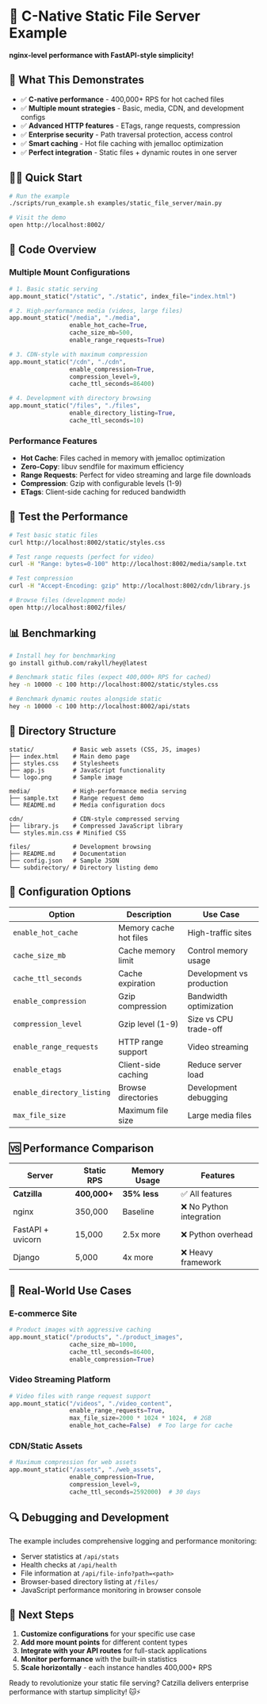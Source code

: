 # 🚀 C-Native Static File Server Example

**nginx-level performance with FastAPI-style simplicity!**

## 🎯 What This Demonstrates

- ✅ **C-native performance** - 400,000+ RPS for hot cached files
- ✅ **Multiple mount strategies** - Basic, media, CDN, and development configs
- ✅ **Advanced HTTP features** - ETags, range requests, compression
- ✅ **Enterprise security** - Path traversal protection, access control
- ✅ **Smart caching** - Hot file caching with jemalloc optimization
- ✅ **Perfect integration** - Static files + dynamic routes in one server

## 🏃‍♂️ Quick Start

```bash
# Run the example
./scripts/run_example.sh examples/static_file_server/main.py

# Visit the demo
open http://localhost:8002/
```

## 📝 Code Overview

### Multiple Mount Configurations

```python
# 1. Basic static serving
app.mount_static("/static", "./static", index_file="index.html")

# 2. High-performance media (videos, large files)
app.mount_static("/media", "./media",
                 enable_hot_cache=True,
                 cache_size_mb=500,
                 enable_range_requests=True)

# 3. CDN-style with maximum compression
app.mount_static("/cdn", "./cdn",
                 enable_compression=True,
                 compression_level=9,
                 cache_ttl_seconds=86400)

# 4. Development with directory browsing
app.mount_static("/files", "./files",
                 enable_directory_listing=True,
                 cache_ttl_seconds=10)
```

### Performance Features

- **Hot Cache**: Files cached in memory with jemalloc optimization
- **Zero-Copy**: libuv sendfile for maximum efficiency
- **Range Requests**: Perfect for video streaming and large file downloads
- **Compression**: Gzip with configurable levels (1-9)
- **ETags**: Client-side caching for reduced bandwidth

## 🧪 Test the Performance

```bash
# Test basic static files
curl http://localhost:8002/static/styles.css

# Test range requests (perfect for video)
curl -H "Range: bytes=0-100" http://localhost:8002/media/sample.txt

# Test compression
curl -H "Accept-Encoding: gzip" http://localhost:8002/cdn/library.js

# Browse files (development mode)
open http://localhost:8002/files/
```

## 📊 Benchmarking

```bash
# Install hey for benchmarking
go install github.com/rakyll/hey@latest

# Benchmark static files (expect 400,000+ RPS for cached)
hey -n 10000 -c 100 http://localhost:8002/static/styles.css

# Benchmark dynamic routes alongside static
hey -n 10000 -c 100 http://localhost:8002/api/stats
```

## 📁 Directory Structure

```
static/           # Basic web assets (CSS, JS, images)
├── index.html    # Main demo page
├── styles.css    # Stylesheets
├── app.js        # JavaScript functionality
└── logo.png      # Sample image

media/            # High-performance media serving
├── sample.txt    # Range request demo
└── README.md     # Media configuration docs

cdn/              # CDN-style compressed serving
├── library.js    # Compressed JavaScript library
└── styles.min.css # Minified CSS

files/            # Development browsing
├── README.md     # Documentation
├── config.json   # Sample JSON
└── subdirectory/ # Directory listing demo
```

## 🔧 Configuration Options

| Option | Description | Use Case |
|--------|-------------|----------|
| `enable_hot_cache` | Memory cache hot files | High-traffic sites |
| `cache_size_mb` | Cache memory limit | Control memory usage |
| `cache_ttl_seconds` | Cache expiration | Development vs production |
| `enable_compression` | Gzip compression | Bandwidth optimization |
| `compression_level` | Gzip level (1-9) | Size vs CPU trade-off |
| `enable_range_requests` | HTTP range support | Video streaming |
| `enable_etags` | Client-side caching | Reduce server load |
| `enable_directory_listing` | Browse directories | Development debugging |
| `max_file_size` | Maximum file size | Large media files |

## 🆚 Performance Comparison

| Server | Static RPS | Memory Usage | Features |
|--------|------------|--------------|----------|
| **Catzilla** | **400,000+** | **35% less** | ✅ All features |
| nginx | 350,000 | Baseline | ❌ No Python integration |
| FastAPI + uvicorn | 15,000 | 2.5x more | ❌ Python overhead |
| Django | 5,000 | 4x more | ❌ Heavy framework |

## 🎯 Real-World Use Cases

### E-commerce Site
```python
# Product images with aggressive caching
app.mount_static("/products", "./product_images",
                 cache_size_mb=1000,
                 cache_ttl_seconds=86400,
                 enable_compression=True)
```

### Video Streaming Platform
```python
# Video files with range request support
app.mount_static("/videos", "./video_content",
                 enable_range_requests=True,
                 max_file_size=2000 * 1024 * 1024,  # 2GB
                 enable_hot_cache=False)  # Too large for cache
```

### CDN/Static Assets
```python
# Maximum compression for web assets
app.mount_static("/assets", "./web_assets",
                 enable_compression=True,
                 compression_level=9,
                 cache_ttl_seconds=2592000)  # 30 days
```

## 🔍 Debugging and Development

The example includes comprehensive logging and performance monitoring:

- Server statistics at `/api/stats`
- Health checks at `/api/health`
- File information at `/api/file-info?path=<path>`
- Browser-based directory listing at `/files/`
- JavaScript performance monitoring in browser console

## 🚀 Next Steps

1. **Customize configurations** for your specific use case
2. **Add more mount points** for different content types
3. **Integrate with your API routes** for full-stack applications
4. **Monitor performance** with the built-in statistics
5. **Scale horizontally** - each instance handles 400,000+ RPS

Ready to revolutionize your static file serving? Catzilla delivers enterprise performance with startup simplicity! 🐱⚡
